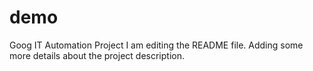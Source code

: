 # demo
Goog IT Automation Project
I am editing the README file. Adding some more details about the project description.
